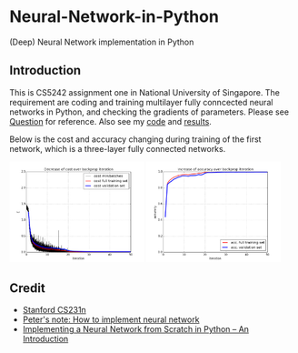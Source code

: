 # Neural-Network-in-Python
(Deep) Neural Network implementation in Python

## Introduction
This is CS5242 assignment one in National University of Singapore. The requirement are coding and training multilayer fully conncected neural networks in Python, and checking the gradients of parameters. Please see [Question](https://github.com/coldmanck/Neural-Network-in-Python/blob/master/assignment01.pdf) for reference. Also see my [code](https://github.com/coldmanck/Neural-Network-in-Python/tree/master/code) and [results](https://github.com/coldmanck/Neural-Network-in-Python/tree/master/result). 

Below is the cost and accuracy changing during training of the first network, which is a three-layer fully connected networks.

<img src="result/net1-cost.png" width="47%" /> <img src="result/net1-accuracy.png" width="47%" />


## Credit
- [Stanford CS231n](http://cs231n.github.io)
- [Peter's note: How to implement neural network](http://peterroelants.github.io/posts/neural_network_implementation_part04/)
- [Implementing a Neural Network from Scratch in Python – An Introduction](http://www.wildml.com/2015/09/implementing-a-neural-network-from-scratch/)
